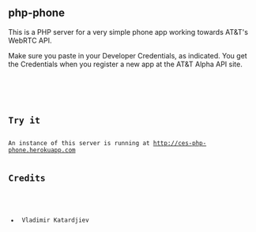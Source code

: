 
<h2>php-phone </h2>

This is a PHP server for a very simple phone app working towards AT&T's WebRTC API.

Make sure you paste in your Developer Credentials, as indicated. You get the Credentials when you register a new app at the AT&T Alpha API site.

<pre><code> <?php
// oAuth 2.0 Configuration
$OAUTH_SERVER = "https://auth.tfoundry.com/oauth";
// ***********************************
// Put your developer credentials here
// ***********************************
$CLIENT_ID = "******************************";
$CLIENT_SECRET = "****************";
</code></pre>

<h2>Try it </h2>
An instance of this server is running at <a href="http://ces-php-phone.herokuapp.com">http://ces-php-phone.herokuapp.com</a>  

<h2>Credits </h2>
<ul>
	<li> Vladimir Katardjiev </li>
</ul>